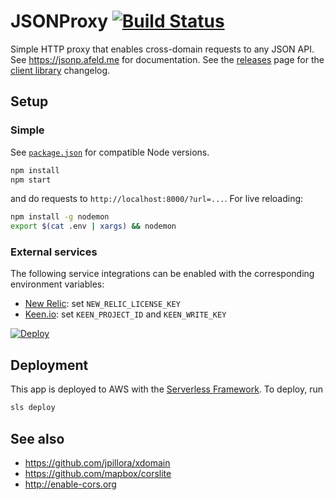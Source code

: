 # JSONProxy [![Build Status](https://travis-ci.org/afeld/jsonp.png?branch=master)](https://travis-ci.org/afeld/jsonp)

Simple HTTP proxy that enables cross-domain requests to any JSON API. See https://jsonp.afeld.me for documentation. See the [releases](https://github.com/afeld/jsonp/releases) page for the [client library](jsonp.js) changelog.

## Setup

### Simple

See [`package.json`](package.json) for compatible Node versions.

```bash
npm install
npm start
```

and do requests to `http://localhost:8000/?url=...`. For live reloading:

```sh
npm install -g nodemon
export $(cat .env | xargs) && nodemon
```

### External services

The following service integrations can be enabled with the corresponding environment variables:

* [New Relic](https://newrelic.com/): set `NEW_RELIC_LICENSE_KEY`
* [Keen.io](https://keen.io/): set `KEEN_PROJECT_ID` and `KEEN_WRITE_KEY`

[![Deploy](https://www.herokucdn.com/deploy/button.svg)](https://heroku.com/deploy)

## Deployment

This app is deployed to AWS with the [Serverless Framework](https://serverless.com/framework/docs/). To deploy, run

```sh
sls deploy
```

## See also

* https://github.com/jpillora/xdomain
* https://github.com/mapbox/corslite
* http://enable-cors.org
